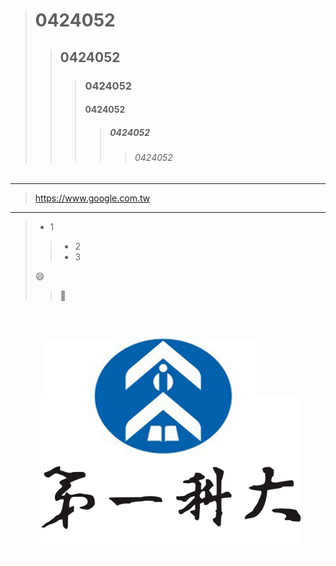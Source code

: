 ># 0424052
>>## 0424052
>>>### 0424052
>>>#### 0424052
>>>>##### 0424052
>>>>>###### 0424052
---
><https://www.google.com.tw>
___
>+ 1
>>+ 2
>>+ 3
>>>
>:smile:
>>:date:
>>>
![](logo1.jpg)
